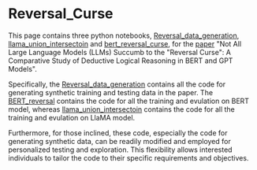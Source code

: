 # Reversal_Curse
This page contains three python notebooks, [Reversal_data_generation](https://github.com/WGLab/Reversal_Curse/blob/main/Reversal_data_generation.ipynb), [llama_union_intersectoin](https://github.com/WGLab/Reversal_Curse/blob/main/llama_union_intersection.ipynb) and [bert_reversal_curse](https://github.com/WGLab/Reversal_Curse/blob/main/bert_reversal_curse.ipynb), for the [paper](https://arxiv.org/abs/2312.03633) "Not All Large Language Models (LLMs) Succumb to the "Reversal Curse": A Comparative Study of Deductive Logical Reasoning in BERT and GPT Models".

Specifically, the [Reversal_data_generation](https://github.com/WGLab/Reversal_Curse/blob/main/Reversal_data_generation.ipynb) contains all the code for generating synthetic training and testing data in the paper. The [BERT_reversal](https://github.com/WGLab/Reversal_Curse/blob/main/BERT_reversal.ipynb) contains the code for all the training and evulation on BERT model, whereas [llama_union_intersectoin](https://github.com/WGLab/Reversal_Curse/blob/main/llama_union_intersection.ipynb) contains the code for all the training and evulation on LlaMA model.

Furthermore, for those inclined, these code, especially the code for generating synthetic data, can be readily modified and employed for personalized testing and exploration. This flexibility allows interested individuals to tailor the code to their specific requirements and objectives.

